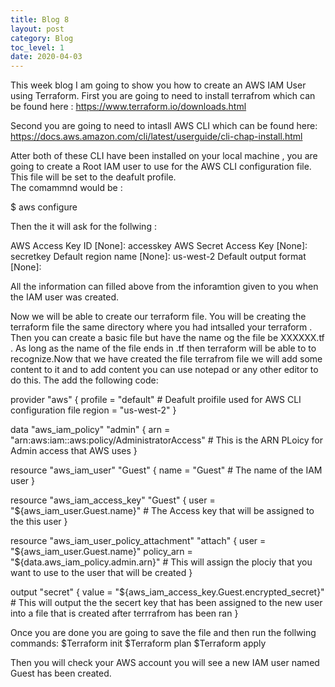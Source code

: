 ```yaml
---
title: Blog 8
layout: post
category: Blog
toc_level: 1
date: 2020-04-03
---
```

This week blog I am going to show you how to create an AWS IAM User using Terraform.
First you are going to need to  install terrafrom  which can be found here : https://www.terraform.io/downloads.html

Second you are going to need to intasll AWS  CLI which can be found here: https://docs.aws.amazon.com/cli/latest/userguide/cli-chap-install.html 

Atter both of these CLI have been installed on your local machine , you are going to create a Root IAM user to use for the AWS CLI configuration file. This file will be set to the deafult profile.  
 The comammnd would be :
 
 $ aws configure 
 
 Then the it will ask for the follwing : 
 
AWS Access Key ID [None]: accesskey
AWS Secret Access Key [None]: secretkey
Default region name [None]: us-west-2
Default output format [None]:

 All the information can filled above from the inforamtion given to you when the IAM user was created.
 
Now we will be able to create our terraform file. You will be creating the terraform file  the same directory where you had intsalled your terraform . Then you can create a basic file but have the name og the file be XXXXXX.tf  . As long as the name of the file ends in .tf then terraform will be able to to recognize.Now that we have created the file terrafrom file  we will add some content to it and to add content you can use notepad or any other editor to do this. The add the following code:

provider "aws" {
  profile = "default" # Deafult proifile used for AWS CLI configuration file
  region     = "us-west-2"
}

data "aws_iam_policy" "admin" {
arn = "arn:aws:iam::aws:policy/AdministratorAccess" #  This is the ARN PLoicy for Admin access that AWS uses
}


resource "aws_iam_user" "Guest" {
  name = "Guest"  # The name of the IAM user
}

resource "aws_iam_access_key" "Guest" {
  user    = "${aws_iam_user.Guest.name}" # The Access key that will be assigned to the this user
}


resource "aws_iam_user_policy_attachment" "attach" {
  user       = "${aws_iam_user.Guest.name}"
  policy_arn = "${data.aws_iam_policy.admin.arn}"  # This will assign the plociy that you  want to use to the user that will be created
}

output "secret" {
  value = "${aws_iam_access_key.Guest.encrypted_secret}"  # This will output the the secert key that has been assigned to the new user into a file that is created  after terrrafrom has been ran
}
 
Once you are done you are going to save the file and then  run the follwing commands:
$Terraform init
$Terraform plan
$Terraform apply

Then you will check your AWS account you will see a new IAM user named Guest has been created.
 
